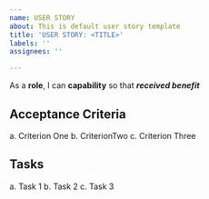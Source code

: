 ```yaml
---
name: USER STORY
about: This is default user story template
title: 'USER STORY: <TITLE>'
labels: ''
assignees: ''

---
```


As a **role**, I can **capability** so that ***received benefit***

## Acceptance Criteria
  a. Criterion One
  b. CriterionTwo
  c. Criterion Three

## Tasks
  a. Task 1
  b. Task 2
  c. Task 3
